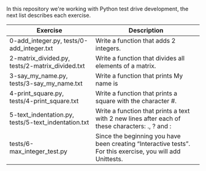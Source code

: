 In this repository we're working
with Python test drive development,
the next list describes each exercise.

| Exercise   | Description |
|------------|-------------|
|0-add_integer.py, tests/0-add_integer.txt|Write a function that adds 2 integers.|
|2-matrix_divided.py, tests/2-matrix_divided.txt|Write a function that divides all elements of a matrix.|
|3-say_my_name.py, tests/3-say_my_name.txt|Write a function that prints My name is <first name> <last name>|
|4-print_square.py, tests/4-print_square.txt|Write a function that prints a square with the character #.|
|5-text_indentation.py, tests/5-text_indentation.txt|Write a function that prints a text with 2 new lines after each of these characters: ., ? and :|
|tests/6-max_integer_test.py|Since the beginning you have been creating “Interactive tests”. For this exercise, you will add Unittests.|
